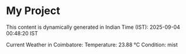 # My Project

This content is dynamically generated in Indian Time (IST): 2025-09-04 00:48:20 IST


Current Weather in Coimbatore:
Temperature: 23.88 °C
Condition: mist
